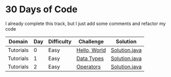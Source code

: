 # 30 Days of Code

I already complete this track, but I just add some comments and refactor my code


| Domain    | Day | Difficulty |Challenge | Solution |
| --------- | --- | ---------- | -------- | -------- |
| Tutorials | 0   | Easy       | [Hello, World](https://www.hackerrank.com/challenges/30-hello-world)  | [Solution.java](src/day0x/day00/helloworld/Solution.java) |
| Tutorials | 1   | Easy       | [Data Types](https://www.hackerrank.com/challenges/30-data-types)  | [Solution.java](src/day0x/day01/datatypes/Solution.java) |
| Tutorials | 2   | Easy       | [Operators](https://www.hackerrank.com/challenges/30-operators)  | [Solution.java](src/day0x/day01/operators/Solution.java) |